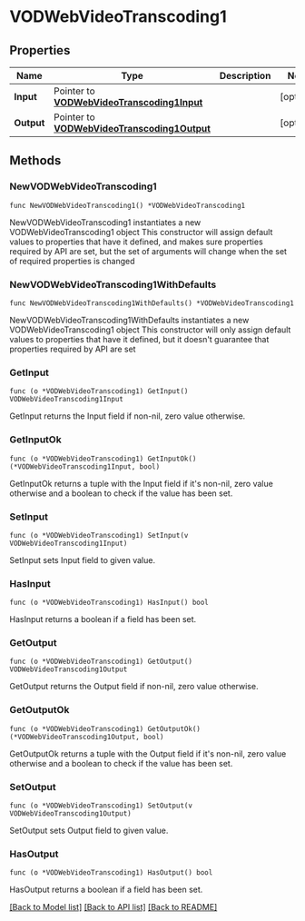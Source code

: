 # VODWebVideoTranscoding1

## Properties

Name | Type | Description | Notes
------------ | ------------- | ------------- | -------------
**Input** | Pointer to [**VODWebVideoTranscoding1Input**](VODWebVideoTranscoding1Input.md) |  | [optional] 
**Output** | Pointer to [**VODWebVideoTranscoding1Output**](VODWebVideoTranscoding1Output.md) |  | [optional] 

## Methods

### NewVODWebVideoTranscoding1

`func NewVODWebVideoTranscoding1() *VODWebVideoTranscoding1`

NewVODWebVideoTranscoding1 instantiates a new VODWebVideoTranscoding1 object
This constructor will assign default values to properties that have it defined,
and makes sure properties required by API are set, but the set of arguments
will change when the set of required properties is changed

### NewVODWebVideoTranscoding1WithDefaults

`func NewVODWebVideoTranscoding1WithDefaults() *VODWebVideoTranscoding1`

NewVODWebVideoTranscoding1WithDefaults instantiates a new VODWebVideoTranscoding1 object
This constructor will only assign default values to properties that have it defined,
but it doesn't guarantee that properties required by API are set

### GetInput

`func (o *VODWebVideoTranscoding1) GetInput() VODWebVideoTranscoding1Input`

GetInput returns the Input field if non-nil, zero value otherwise.

### GetInputOk

`func (o *VODWebVideoTranscoding1) GetInputOk() (*VODWebVideoTranscoding1Input, bool)`

GetInputOk returns a tuple with the Input field if it's non-nil, zero value otherwise
and a boolean to check if the value has been set.

### SetInput

`func (o *VODWebVideoTranscoding1) SetInput(v VODWebVideoTranscoding1Input)`

SetInput sets Input field to given value.

### HasInput

`func (o *VODWebVideoTranscoding1) HasInput() bool`

HasInput returns a boolean if a field has been set.

### GetOutput

`func (o *VODWebVideoTranscoding1) GetOutput() VODWebVideoTranscoding1Output`

GetOutput returns the Output field if non-nil, zero value otherwise.

### GetOutputOk

`func (o *VODWebVideoTranscoding1) GetOutputOk() (*VODWebVideoTranscoding1Output, bool)`

GetOutputOk returns a tuple with the Output field if it's non-nil, zero value otherwise
and a boolean to check if the value has been set.

### SetOutput

`func (o *VODWebVideoTranscoding1) SetOutput(v VODWebVideoTranscoding1Output)`

SetOutput sets Output field to given value.

### HasOutput

`func (o *VODWebVideoTranscoding1) HasOutput() bool`

HasOutput returns a boolean if a field has been set.


[[Back to Model list]](../README.md#documentation-for-models) [[Back to API list]](../README.md#documentation-for-api-endpoints) [[Back to README]](../README.md)


